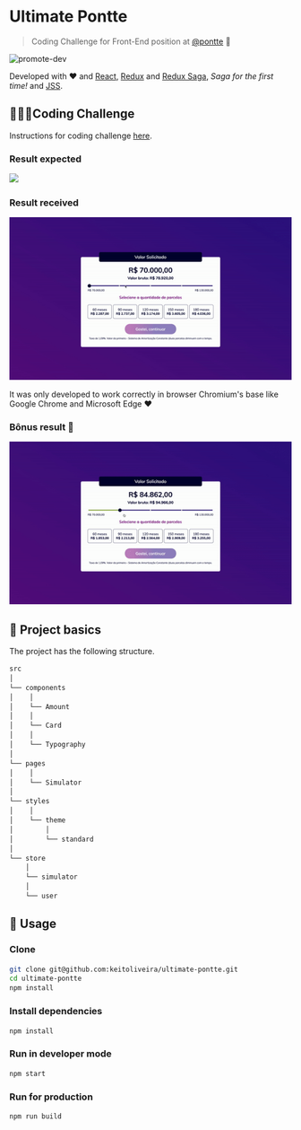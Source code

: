 # Ultimate Pontte
> Coding Challenge for Front-End position at [@pontte](https://github.com/pontte) 💸

![promote-dev](https://github.com/keitoliveira/ultimate-pontte/workflows/promote-dev/badge.svg)

Developed with ❤ and [React](https://reactjs.org/), [Redux](https://react-redux.js.org/) and [Redux Saga](https://redux-saga.js.org/), *Saga for the first time!* and [JSS](https://cssinjs.org/react-jss).

## 👩🏻‍💻Coding Challenge

Instructions for coding challenge [here](https://github.com/pontte/frontend-challenge).

### Result expected

![](https://github.com/pontte/frontend-challenge/raw/master/image/screen.png)

### Result received

![](result-1.gif)

It was only developed to work correctly in browser Chromium's base like Google Chrome and Microsoft Edge ❤

### Bônus result 🎉

![](result-2.gif)

## 📁 Project basics

The project has the following structure.

```sh
src
│
└── components
│    │
│    └── Amount
│    │
│    └── Card
│    │
│    └── Typography
│
└── pages
│    │
│    └── Simulator
│
└── styles
│    │
│    └── theme
│        │
│        └── standard
│
└── store
    │
    └── simulator
    │
    └── user
```

## 🔨 Usage

### Clone

```sh
git clone git@github.com:keitoliveira/ultimate-pontte.git
cd ultimate-pontte
npm install
```

### Install dependencies

```sh
npm install
```

### Run in developer mode

```sh
npm start
```

### Run for production

```sh
npm run build
```
